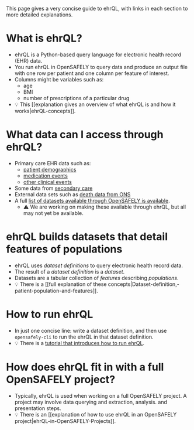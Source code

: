 This page gives a very concise guide to ehrQL,
with links in each section to more detailed explanations.

# What is ehrQL?

* ehrQL is a Python-based query language for electronic health record (EHR) data.
* You run ehrQL in OpenSAFELY to query data and produce an output file with one row per patient and one column per feature of interest.
* Columns might be variables such as:
  * age
  * BMI
  * number of prescriptions of a particular drug
* :bulb: This [[explanation gives an overview of what ehrQL is and how it works|ehrQL-concepts]].

# What data can I access through ehrQL?

* Primary care EHR data such as:
  * [patient demographics](https://github.com/opensafely-core/ehrql/blob/c28b2e82defe43c2c1e8f379fb9308a952455d52/databuilder/tables/beta/tpp.py#L27-L58)
  * [medication events](https://github.com/opensafely-core/ehrql/blob/c28b2e82defe43c2c1e8f379fb9308a952455d52/databuilder/tables/beta/tpp.py#L167-L170)
  * [other clinical events](https://github.com/opensafely-core/ehrql/blob/c28b2e82defe43c2c1e8f379fb9308a952455d52/databuilder/tables/beta/tpp.py#L159-L163)
* Some data from [secondary care](https://github.com/opensafely-core/ehrql/blob/c28b2e82defe43c2c1e8f379fb9308a952455d52/databuilder/tables/beta/tpp.py#L230-L271)
* External data sets such as [death data from ONS](https://github.com/opensafely-core/ehrql/blob/c28b2e82defe43c2c1e8f379fb9308a952455d52/databuilder/tables/beta/tpp.py#L123-L155)
* A full [list of datasets available through OpenSAFELY is available](https://docs.opensafely.org/data-sources/).
  * :warning: We are working on making these available through ehrQL, but all may not yet be available.

# ehrQL builds datasets that detail features of populations

* ehrQL uses *dataset definitions* to query electronic health record data.
* The result of a *dataset definition* is a *dataset*.
* Datasets are a tabular collection of *features* describing *populations*.
* :bulb: There is a [[full explanation of these concepts|Dataset-definition,-patient-population-and-features]].

# How to run ehrQL

* In just one concise line: write a dataset definition,
  and then use `opensafely-cli` to run the ehrQL in that dataset definition.
* :bulb: There is a [tutorial that introduces how to run ehrQL](running-ehrql).

# How does ehrQL fit in with a full OpenSAFELY project?

* Typically, ehrQL is used when working on a full OpenSAFELY project.
  A project may involve data querying and extraction,
  analysis.
  and presentation steps.
* :bulb: There is an [[explanation of how to use ehrQL in an OpenSAFELY project|ehrQL-in-OpenSAFELY-Projects]].
